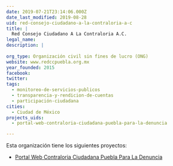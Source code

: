 ```yaml
---
date: 2019-07-21T23:14:06.000Z
date_last_modified: 2019-08-28
uid: red-consejo-ciudadano-a-la-contraloria-a-c
title: |
  Red Consejo Ciudadano A La Contraloria A.C.
legal_name: 
description: |
  
org_type: Organización civil sin fines de lucro (ONG)
website: www.redccpuebla.org.mx
year_founded: 2015
facebook: 
twitter: 
tags:
  - monitoreo-de-servicios-publicos
  - transparencia-y-rendicion-de-cuentas
  - participación-ciudadana
cities: 
  - Ciudad de México
projects_uids:
  - portal-web-contraloria-ciudadana-puebla-para-la-denuncia

---
```


Esta organización tiene los siguientes proyectos:

- [Portal Web Contraloria Ciudadana Puebla Para La Denuncia](/proyectos/portal-web-contraloria-ciudadana-puebla-para-la-denuncia)

